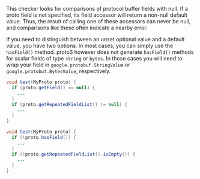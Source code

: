 This checker looks for comparisons of protocol buffer fields with null. If a
proto field is not specified, its field accessor will return a non-null default
value. Thus, the result of calling one of these accessors can never be null, and
comparisons like these often indicate a nearby error.

If you need to distinguish between an unset optional value and a default value,
you have two options. In most cases, you can simply use the `hasField()` method.
proto3 however does not generate `hasField()` methods for scalar fields of type
`string` or `bytes`. In those cases you will need to wrap your field in
`google.protobuf.StringValue` or `google.protobuf.BytesValue`, respectively.

```java {.bad}
void test(MyProto proto) {
  if (proto.getField() == null) {
    ...
  }
  if (proto.getRepeatedFieldList() != null) {
    ...
  }
}
```

```java {.good}
void test(MyProto proto) {
  if (!proto.hasField()) {
    ...
  }
  if (!proto.getRepeatedFieldList().isEmpty()) {
    ...
  }
}
```
